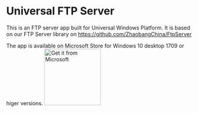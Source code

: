 # Universal FTP Server

This is an FTP server app built for Universal Windows Platform.
It is based on our FTP Server library on https://github.com/ZhaobangChina/FtpServer

The app is available on Microsoft Store for Windows 10 desktop 1709 or higer versions.
<a href="https://www.microsoft.com/store/apps/9nqkq104hb9r?ocid=github"><img src="https://assets.windowsphone.com/85864462-9c82-451e-9355-a3d5f874397a/English_get-it-from-MS_InvariantCulture_Default.png" width="150" alt="Get it from Microsoft" /></a>
